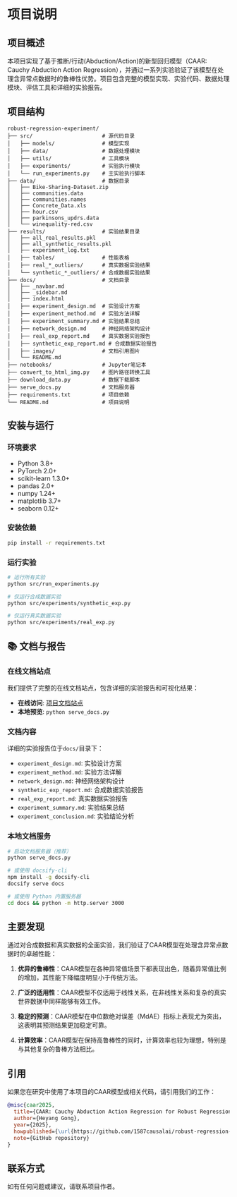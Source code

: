 # 项目说明

## 项目概述

本项目实现了基于推断/行动(Abduction/Action)的新型回归模型（CAAR: Cauchy Abduction Action Regression），并通过一系列实验验证了该模型在处理含异常点数据时的鲁棒性优势。项目包含完整的模型实现、实验代码、数据处理模块、评估工具和详细的实验报告。

## 项目结构

```
robust-regression-experiment/
├── src/                      # 源代码目录
│   ├── models/               # 模型实现
│   ├── data/                 # 数据处理模块
│   ├── utils/                # 工具模块
│   ├── experiments/          # 实验执行模块
│   └── run_experiments.py    # 主实验执行脚本
├── data/                     # 数据目录
│   ├── Bike-Sharing-Dataset.zip
│   ├── communities.data
│   ├── communities.names
│   ├── Concrete_Data.xls
│   ├── hour.csv
│   ├── parkinsons_updrs.data
│   └── winequality-red.csv
├── results/                  # 实验结果目录
│   ├── all_real_results.pkl
│   ├── all_synthetic_results.pkl
│   ├── experiment_log.txt
│   ├── tables/               # 性能表格
│   ├── real_*_outliers/      # 真实数据实验结果
│   └── synthetic_*_outliers/ # 合成数据实验结果
├── docs/                     # 文档目录
│   ├── _navbar.md
│   ├── _sidebar.md
│   ├── index.html
│   ├── experiment_design.md  # 实验设计方案
│   ├── experiment_method.md  # 实验方法详解
│   ├── experiment_summary.md # 实验结果总结
│   ├── network_design.md     # 神经网络架构设计
│   ├── real_exp_report.md    # 真实数据实验报告
│   ├── synthetic_exp_report.md # 合成数据实验报告
│   ├── images/               # 文档引用图片
│   └── README.md
├── notebooks/                # Jupyter笔记本
├── convert_to_html_img.py    # 图片路径转换工具
├── download_data.py          # 数据下载脚本
├── serve_docs.py             # 文档服务器
├── requirements.txt          # 项目依赖
└── README.md                 # 项目说明
```

## 安装与运行

### 环境要求

- Python 3.8+
- PyTorch 2.0+
- scikit-learn 1.3.0+
- pandas 2.0+
- numpy 1.24+
- matplotlib 3.7+
- seaborn 0.12+

### 安装依赖

```bash
pip install -r requirements.txt
```

### 运行实验

```bash
# 运行所有实验
python src/run_experiments.py

# 仅运行合成数据实验
python src/experiments/synthetic_exp.py

# 仅运行真实数据实验
python src/experiments/real_exp.py
```

## 📚 文档与报告

### 在线文档站点

我们提供了完整的在线文档站点，包含详细的实验报告和可视化结果：

- **在线访问**: [项目文档站点](https://1587causalai.github.io/caar)
- **本地预览**: `python serve_docs.py`

### 文档内容

详细的实验报告位于`docs/`目录下：

- `experiment_design.md`: 实验设计方案
- `experiment_method.md`: 实验方法详解
- `network_design.md`: 神经网络架构设计
- `synthetic_exp_report.md`: 合成数据实验报告
- `real_exp_report.md`: 真实数据实验报告
- `experiment_summary.md`: 实验结果总结
- `experiment_conclusion.md`: 实验结论分析

### 本地文档服务

```bash
# 启动文档服务器（推荐）
python serve_docs.py

# 或使用 docsify-cli
npm install -g docsify-cli
docsify serve docs

# 或使用 Python 内置服务器
cd docs && python -m http.server 3000
```

## 主要发现

通过对合成数据和真实数据的全面实验，我们验证了CAAR模型在处理含异常点数据时的卓越性能：

1. **优异的鲁棒性**：CAAR模型在各种异常值场景下都表现出色，随着异常值比例的增加，其性能下降幅度明显小于传统方法。

2. **广泛的适用性**：CAAR模型不仅适用于线性关系，在非线性关系和复杂的真实世界数据中同样能够有效工作。

3. **稳定的预测**：CAAR模型在中位数绝对误差（MdAE）指标上表现尤为突出，这表明其预测结果更加稳定可靠。

4. **计算效率**：CAAR模型在保持高鲁棒性的同时，计算效率也较为理想，特别是与其他复杂的鲁棒方法相比。

## 引用

如果您在研究中使用了本项目的CAAR模型或相关代码，请引用我们的工作：

```bibtex
@misc{caar2025,
  title={CAAR: Cauchy Abduction Action Regression for Robust Regression with Outliers},
  author={Heyang Gong},
  year={2025},
  howpublished={\url{https://github.com/1587causalai/robust-regression-experiment}},
  note={GitHub repository}
}
```

## 联系方式

如有任何问题或建议，请联系项目作者。

